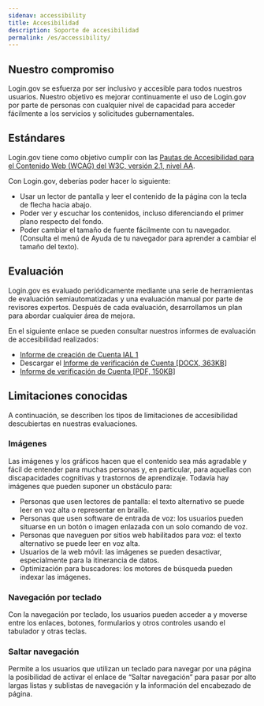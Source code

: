 ```yaml
---
sidenav: accessibility
title: Accesibilidad
description: Soporte de accesibilidad
permalink: /es/accessibility/
---
```


## Nuestro compromiso
Login.gov se esfuerza por ser inclusivo y accesible para todos nuestros usuarios. Nuestro objetivo es mejorar continuamente el uso de Login.gov por parte de personas con cualquier nivel de capacidad para acceder fácilmente a los servicios y solicitudes gubernamentales.

## Estándares
Login.gov tiene como objetivo cumplir con las [Pautas de Accesibilidad para el Contenido Web (WCAG) del W3C, versión 2.1, nivel AA](https://www.w3.org/TR/WCAG21/).

Con Login.gov, deberías poder hacer lo siguiente:

* Usar un lector de pantalla y leer el contenido de la página con la tecla de flecha hacia abajo.
* Poder ver y escuchar los contenidos, incluso diferenciando el primer plano respecto del fondo.
* Poder cambiar el tamaño de fuente fácilmente con tu navegador. (Consulta el menú de Ayuda de tu navegador para aprender a cambiar el tamaño del texto).

## Evaluación
Login.gov es evaluado periódicamente mediante una serie de herramientas de evaluación semiautomatizadas y una evaluación manual por parte de revisores expertos. Después de cada evaluación, desarrollamos un plan para abordar cualquier área de mejora.

En el siguiente enlace se pueden consultar nuestros informes de evaluación de accesibilidad realizados:

* [Informe de creación de Cuenta IAL 1](/docs/accessibility-assessment-ial1-account-creation.pdf)
* Descargar el [Informe de verificación de Cuenta [DOCX, 363KB]](/docs/identity-verification-report.docx)
* [Informe de verificación de Cuenta [PDF, 150KB]](/docs/identity-verification-report.pdf)

## Limitaciones conocidas
A continuación, se describen los tipos de limitaciones de accesibilidad descubiertas en nuestras evaluaciones.

### Imágenes
Las imágenes y los gráficos hacen que el contenido sea más agradable y fácil de entender para muchas personas y, en particular, para aquellas con discapacidades cognitivas y trastornos de aprendizaje. Todavía hay imágenes que pueden suponer un obstáculo para:

* Personas que usen lectores de pantalla: el texto alternativo se puede leer en voz alta o representar en braille.
* Personas que usen software de entrada de voz: los usuarios pueden situarse en un botón o imagen enlazada con un solo comando de voz.
* Personas que naveguen por sitios web habilitados para voz: el texto alternativo se puede leer en voz alta.
* Usuarios de la web móvil: las imágenes se pueden desactivar, especialmente para la itinerancia de datos.
* Optimización para buscadores: los motores de búsqueda pueden indexar las imágenes.

### Navegación por teclado
Con la navegación por teclado, los usuarios pueden acceder a y moverse entre los enlaces, botones, formularios y otros controles usando el tabulador y otras teclas.

### Saltar navegación
Permite a los usuarios que utilizan un teclado para navegar por una página la posibilidad de activar el enlace de “Saltar navegación” para pasar por alto largas listas y sublistas de navegación y la información del encabezado de página.
